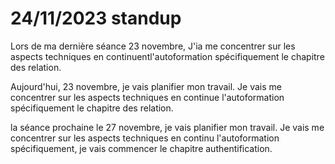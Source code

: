 # 24/11/2023 standup
 Lors de ma dernière séance 23 novembre, J'ia me concentrer sur les aspects techniques en continuentl'autoformation spécifiquement le chapitre des relation.

Aujourd'hui, 23 novembre, je vais planifier mon travail. Je vais me concentrer sur les aspects techniques en continue l'autoformation spécifiquement le chapitre des relation.

la séance prochaine le  27 novembre, je vais planifier mon travail. Je vais me concentrer sur les aspects techniques en continu l'autoformation spécifiquement, je vais commencer le chapitre authentification.